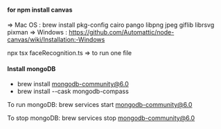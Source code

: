 #### for npm install canvas 
  => Mac OS : brew install pkg-config cairo pango libpng jpeg giflib librsvg pixman
  => Windows : https://github.com/Automattic/node-canvas/wiki/Installation:-Windows

npx tsx faceRecognition.ts => to run one file 


#### Install mongoDB

- brew install mongodb-community@6.0
- brew install --cask mongodb-compass

To run mongoDB:
brew services start mongodb-community@6.0

To stop mongoDB:
brew services stop mongodb-community@6.0